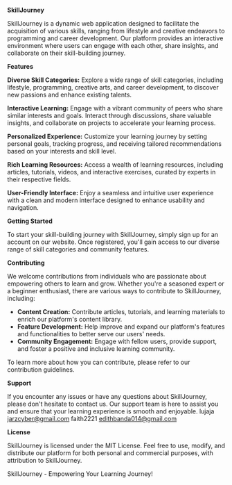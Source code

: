**SkillJourney**

SkillJourney is a dynamic web application designed to facilitate the acquisition of various skills, ranging from lifestyle and creative endeavors to programming and career development. Our platform provides an interactive environment where users can engage with each other, share insights, and collaborate on their skill-building journey.

**Features**

**Diverse Skill Categories:** Explore a wide range of skill categories, including lifestyle, programming, creative arts, and career development, to discover new passions and enhance existing talents.

**Interactive Learning:** Engage with a vibrant community of peers who share similar interests and goals. Interact through discussions, share valuable insights, and collaborate on projects to accelerate your learning process.

**Personalized Experience:** Customize your learning journey by setting personal goals, tracking progress, and receiving tailored recommendations based on your interests and skill level.

**Rich Learning Resources:** Access a wealth of learning resources, including articles, tutorials, videos, and interactive exercises, curated by experts in their respective fields.

**User-Friendly Interface:** Enjoy a seamless and intuitive user experience with a clean and modern interface designed to enhance usability and navigation.

**Getting Started**

To start your skill-building journey with SkillJourney, simply sign up for an account on our website. Once registered, you'll gain access to our diverse range of skill categories and community features.

**Contributing**

We welcome contributions from individuals who are passionate about empowering others to learn and grow. Whether you're a seasoned expert or a beginner enthusiast, there are various ways to contribute to SkillJourney, including:

- **Content Creation:** Contribute articles, tutorials, and learning materials to enrich our platform's content library.
- **Feature Development:** Help improve and expand our platform's features and functionalities to better serve our users' needs.
- **Community Engagement:** Engage with fellow users, provide support, and foster a positive and inclusive learning community.

To learn more about how you can contribute, please refer to our contribution guidelines.

**Support**

If you encounter any issues or have any questions about SkillJourney, please don't hesitate to contact us. Our support team is here to assist you and ensure that your learning experience is smooth and enjoyable.
lujaja <jarzcyber@gmail.com>
faith2221 <edithbanda014@gmail.com>

**License**

SkillJourney is licensed under the MIT License. Feel free to use, modify, and distribute our platform for both personal and commercial purposes, with attribution to SkillJourney.

SkillJourney - Empowering Your Learning Journey!



